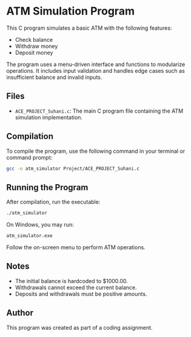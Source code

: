 # ATM Simulation Program

This C program simulates a basic ATM with the following features:

- Check balance
- Withdraw money
- Deposit money

The program uses a menu-driven interface and functions to modularize operations. It includes input validation and handles edge cases such as insufficient balance and invalid inputs.

## Files

- `ACE_PROJECT_Suhani.c`: The main C program file containing the ATM simulation implementation.

## Compilation

To compile the program, use the following command in your terminal or command prompt:

```bash
gcc -o atm_simulator Project/ACE_PROJECT_Suhani.c
```

## Running the Program

After compilation, run the executable:

```bash
./atm_simulator
```

On Windows, you may run:

```bash
atm_simulator.exe
```

Follow the on-screen menu to perform ATM operations.

## Notes

- The initial balance is hardcoded to $1000.00.
- Withdrawals cannot exceed the current balance.
- Deposits and withdrawals must be positive amounts.

## Author

This program was created as part of a coding assignment.
